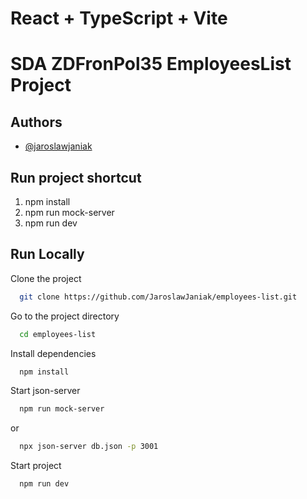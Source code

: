 # React + TypeScript + Vite

# SDA ZDFronPol35 EmployeesList Project

## Authors

- [@jaroslawjaniak](https://github.com/JaroslawJaniak/)

## Run project shortcut

1. npm install
2. npm run mock-server
3. npm run dev

## Run Locally

Clone the project

```bash
  git clone https://github.com/JaroslawJaniak/employees-list.git
```

Go to the project directory

```bash
  cd employees-list
```

Install dependencies

```bash
  npm install
```

Start json-server

```bash
  npm run mock-server
```

or

```bash
  npx json-server db.json -p 3001
```

Start project

```bash
  npm run dev
```
